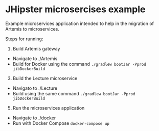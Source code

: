 # JHipster microsercises example
Example microservices application intended to help in the migration of Artemis to microservices.

Steps for running:
1. Build Artemis gateway
- Navigate to ./Artemis
- Build for Docker using the command
``./gradlew bootJar -Pprod jibDockerBuild``
3. Build the Lecture microservice
- Navigato to ./Lecture
- Build using the same command
``./gradlew bootJar -Pprod jibDockerBuild``
5. Run the microservices application
- Navigate to ./docker
- Run with Docker Compose
``docker-compose up``
